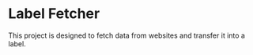 # Label Fetcher

This project is designed to fetch data from websites and transfer it into a label.

